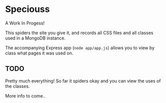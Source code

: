 # Speciouss

A Work In Progess!

This spiders the site you give it, and records all CSS files and all classes used in a MongoDB instance.

The accompanying Express app (`node app/app.js`) allows you to view by class what pages it was used on.

## TODO

Pretty much everything!  So far it spiders okay and you can view the uses of the classes.

More info to come..
